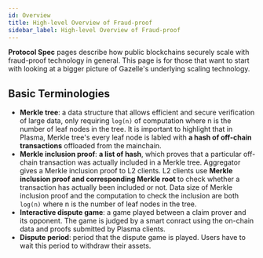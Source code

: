 ```yaml
---
id: Overview
title: High-level Overview of Fraud-proof
sidebar_label: High-level Overview of Fraud-proof
---
```


**Protocol Spec** pages describe how public blockchains securely scale with fraud-proof technology in general. This page is for those that want to start with looking at a bigger picture of Gazelle's underlying scaling technology.

## Basic Terminologies

- **Merkle tree**: a data structure that allows efficient and secure verification of large data, only requiring `log(n)` of computation where n is the number of leaf nodes in the tree. It is important to highlight that in Plasma, Merkle tree's every leaf node is labled with **a hash of off-chain transactions** offloaded from the mainchain.
- **Merkle inclusion proof**: **a list of hash**, which proves that a particular off-chain transaction was actually included in a Merkle tree. Aggregator gives a Merkle inclusion proof to L2 clients. L2 clients use **Merkle inclusion proof and corresponding Merkle root** to check whether a transaction has actually been included or not. Data size of Merkle inclusion proof and the computation to check the inclusion are both `log(n)` where n is the number of leaf nodes in the tree.
- **Interactive dispute game**: a game played between a claim prover and its opponent. The game is judged by a smart conract using the on-chain data and proofs submitted by Plasma clients.
- **Dispute period**: period that the dispute game is played. Users have to wait this period to withdraw their assets.
